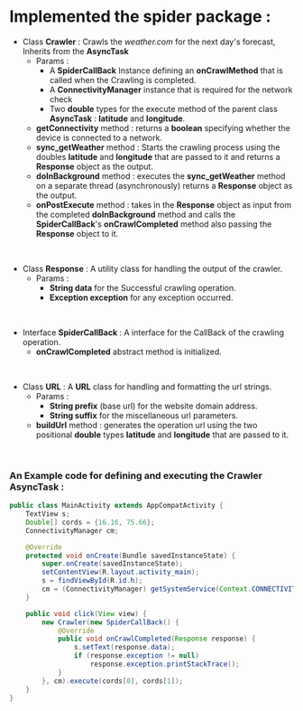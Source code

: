 # Implemented the spider package :
*  Class __Crawler__ : Crawls the _weather.com_ for the next day's forecast, Inherits from the __AsyncTask__
    * Params : 
        * A __SpiderCallBack__ Instance defining an __onCrawlMethod__ that is called when the Crawling is completed.
        * A __ConnectivityManager__ instance that is required for the network check
        * Two __double__ types for the execute method of the parent class __AsyncTask__ : __latitude__ and __longitude__.  
    * __getConnectivity__ method : returns a __boolean__ specifying whether the device is connected to a network. 
    * __sync_getWeather__ method : Starts the crawling process using the doubles __latitude__ and __longitude__
 that are passed to it and returns a __Response__ object as the output.
    * __doInBackground__ method : executes the __sync_getWeather__ method on a separate thread (asynchronously) returns a __Response__ object as the output.
    * __onPostExecute__ method : takes in the __Response__ object as input from the completed __doInBackground__ method and calls the __SpiderCallBack__'s __onCrawlCompleted__ method also passing the __Response__ object to it.
<br>

*  Class __Response__ : A utility class for handling the output of the crawler.
    * Params :
        * __String data__ for the Successful crawling operation.
        * __Exception exception__ for any exception occurred.
<br>

* Interface __SpiderCallBack__ : A interface for the CallBack of the crawling operation.
    * __onCrawlCompleted__ abstract method is initialized.
<br>

* Class __URL__ : A __URL__ class for handling and formatting the url strings.
    * Params : 
        * __String prefix__ (base url) for the website domain address.
        * __String suffix__ for the miscellaneous url parameters.
    * __buildUrl__ method : generates the operation url using the two positional __double__ types __latitude__ and __longitude__
 that are passed to it.
<br>

### An Example code for defining and executing the __Crawler AsyncTask__ :
```java
public class MainActivity extends AppCompatActivity {
    TextView s;
    Double[] cords = {16.16, 75.66};
    ConnectivityManager cm;

    @Override
    protected void onCreate(Bundle savedInstanceState) {
        super.onCreate(savedInstanceState);
        setContentView(R.layout.activity_main);
        s = findViewById(R.id.h);
        cm = (ConnectivityManager) getSystemService(Context.CONNECTIVITY_SERVICE);
    }

    public void click(View view) {
        new Crawler(new SpiderCallBack() {
            @Override
            public void onCrawlCompleted(Response response) {
                s.setText(response.data);
                if (response.exception != null)
                    response.exception.printStackTrace();
            }
        }, cm).execute(cords[0], cords[1]);
    }
}
```
